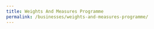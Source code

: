 ```yaml
---
title: Weights And Measures Programme
permalink: /businesses/weights-and-measures-programme/
---
```

